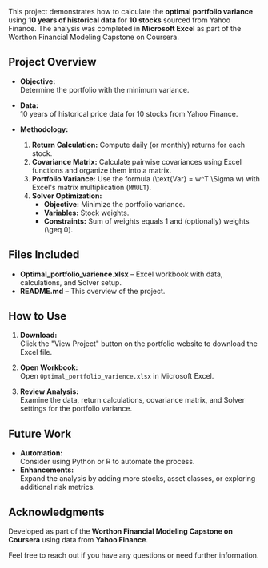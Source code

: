 

This project demonstrates how to calculate the **optimal portfolio variance** using **10 years of historical data** for **10 stocks** sourced from Yahoo Finance. The analysis was completed in **Microsoft Excel** as part of the Worthon Financial Modeling Capstone on Coursera.

## Project Overview

- **Objective:**  
  Determine the portfolio with the minimum variance.

- **Data:**  
  10 years of historical price data for 10 stocks from Yahoo Finance.

- **Methodology:**  
  1. **Return Calculation:** Compute daily (or monthly) returns for each stock.  
  2. **Covariance Matrix:** Calculate pairwise covariances using Excel functions and organize them into a matrix.  
  3. **Portfolio Variance:** Use the formula \(\text{Var} = w^T \Sigma w\) with Excel's matrix multiplication (`MMULT`).  
  4. **Solver Optimization:**  
     - **Objective:** Minimize the portfolio variance.  
     - **Variables:** Stock weights.  
     - **Constraints:** Sum of weights equals 1 and (optionally) weights \(\geq 0\).

## Files Included

- **Optimal_portfolio_varience.xlsx** – Excel workbook with data, calculations, and Solver setup.
- **README.md** – This overview of the project.

## How to Use

1. **Download:**  
   Click the "View Project" button on the portfolio website to download the Excel file.

2. **Open Workbook:**  
   Open `Optimal_portfolio_varience.xlsx` in Microsoft Excel.

3. **Review Analysis:**  
   Examine the data, return calculations, covariance matrix, and Solver settings for the portfolio variance.

## Future Work

- **Automation:**  
  Consider using Python or R to automate the process.
- **Enhancements:**  
  Expand the analysis by adding more stocks, asset classes, or exploring additional risk metrics.

## Acknowledgments

Developed as part of the **Worthon Financial Modeling Capstone on Coursera** using data from **Yahoo Finance**.

Feel free to reach out if you have any questions or need further information.
